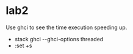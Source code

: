 # lab2
Use ghci to see the time execution speeding up.
- stack ghci --ghci-options threaded
- :set +s


